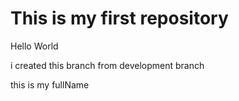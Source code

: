 # This is my first repository

Hello World

i created this branch from development branch

this is my fullName
